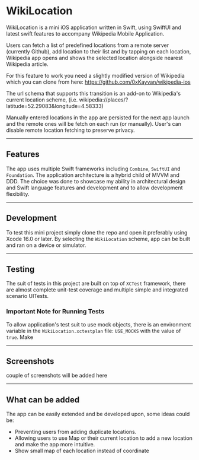 # WikiLocation

WikiLocation is a mini iOS application written in Swift, using SwiftUI and latest swift features to accompany Wikipedia Mobile Application.

Users can fetch a list of predefined locations from a remote server (currently Github), add location to their list and by tapping on each location, Wikipedia app opens and shows the selected location alongside nearest Wikipedia article.

For this feature to work you need a slightly modified version of Wikipedia which you can clone from here: https://github.com/0xKayvan/wikipedia-ios

The url schema that supports this transition is an add-on to Wikipedia's current location scheme, (i.e. wikipedia://places/?latitude=52.29083&longitude=4.58333)

Manually entered locations in the app are persisted for the next app launch and the remote ones will be fetch on each run (or manually). User's can disable remote location fetching to preserve privacy.

---
## Features
The app uses multiple Swift frameworks including `Combine`, `SwiftUI` and `Foundation`. The application architecture is a hybrid child of MVVM and DDD. The choice was done to showcase my ability in architectural design and Swift language features and development and to allow development flexibility.

---
## Development
To test this mini project simply clone the repo and open it preferably using Xcode 16.0 or later. By selecting the `WikiLocation` scheme, app can be built and ran on a device or simulator.

---
## Testing
The suit of tests in this project are built on top of `XCTest` framework, there are almost complete unit-test coverage and multiple simple and integrated scenario UITests.
### Important Note for Running Tests
To allow application's test suit to use mock objects, there is an environment variable in the `WikiLocation.xctestplan` file: `USE_MOCKS` with the value of `true`. Make  

---
## Screenshots
couple of screenshots will be added here

---
## What can be added
The app can be easily extended and be developed upon, some ideas could be:
- Preventing users from adding duplicate locations.
- Allowing users to use Map or their current location to add a new location and make the app more intuitive.
- Show small map of each location instead of coordinate

